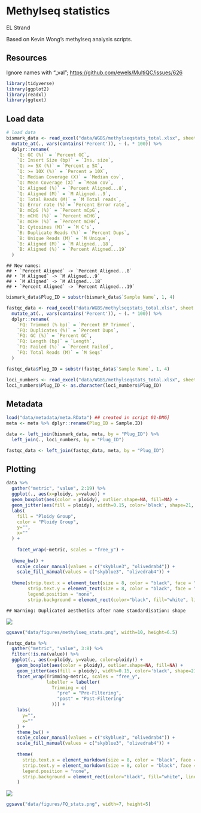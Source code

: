 Methylseq statistics
================
EL Strand

Based on Kevin Wong’s methylseq analysis scripts.

## Resources

Ignore names with “\_val”; <https://github.com/ewels/MultiQC/issues/626>

``` r
library(tidyverse)
library(ggplot2)
library(readxl)
library(ggtext)
```

## Load data

``` r
# load data
bismark_data <- read_excel("data/WGBS/methylseqstats_total.xlsx", sheet = "Qualimap_Bismark") %>%
  mutate_at(., vars(contains('Percent')), ~ (. * 100)) %>%
  dplyr::rename(
    `Q: GC (%)` = `Percent GC`,
    `Q: Insert Size (bp)` = `Ins. size`,
    `Q: >= 5X (%)` = `Percent ≥ 5X`,
    `Q: >= 10X (%)` = `Percent ≥ 10X`,
    `Q: Median Coverage (X)` = `Median cov`,
    `Q: Mean Coverage (X)` = `Mean cov`,
    `Q: Aligned (%)` = `Percent Aligned...8`,
    `Q: Aligned (M)` = `M Aligned...9`,
    `Q: Total Reads (M)` = `M Total reads`,
    `Q: Error rate (%)`= `Percent Error rate`,
    `B: mCpG (%)` = `Percent mCpG`,
    `B: mCHG (%)` = `Percent mCHG`,
    `B: mCHH (%)` = `Percent mCHH`,
    `B: Cytosines (M)` = `M C's`,
    `B: Duplicate Reads (%)` = `Percent Dups`,
    `B: Unique Reads (M)` = `M Unique`,
    `B: Aligned (M)` = `M Aligned...18`,
    `B: Aligned (%)` = `Percent Aligned...19`
  )
```

    ## New names:
    ## • `Percent Aligned` -> `Percent Aligned...8`
    ## • `M Aligned` -> `M Aligned...9`
    ## • `M Aligned` -> `M Aligned...18`
    ## • `Percent Aligned` -> `Percent Aligned...19`

``` r
bismark_data$Plug_ID = substr(bismark_data$`Sample Name`, 1, 4)

fastqc_data <- read_excel("data/WGBS/methylseqstats_total.xlsx", sheet = "cutadapt_fastqc") %>%
  mutate_at(., vars(contains('Percent')), ~ (. * 100)) %>%
  dplyr::rename(
    `FQ: Trimmed (% bp)` = `Percent BP Trimmed`,
    `FQ: Duplicates (%)` = `Percent Dups`,
    `FQ: GC (%)` = `Percent GC`,
    `FQ: Length (bp)` = `Length`,
    `FQ: Failed (%)` = `Percent Failed`,
    `FQ: Total Reads (M)` = `M Seqs`
  )

fastqc_data$Plug_ID = substr(fastqc_data$`Sample Name`, 1, 4)

loci_numbers <- read_excel("data/WGBS/methylseqstats_total.xlsx", sheet = "Loci_pre_allfilt")
loci_numbers$Plug_ID <- as.character(loci_numbers$Plug_ID)
```

## Metadata

``` r
load("data/metadata/meta.RData") ## created in script 01-DMG]
meta <- meta %>% dplyr::rename(Plug_ID = Sample.ID)

data <- left_join(bismark_data, meta, by = "Plug_ID") %>% 
  left_join(., loci_numbers, by = "Plug_ID")

fastqc_data <- left_join(fastqc_data, meta, by = "Plug_ID")
```

## Plotting

``` r
data %>% 
  gather("metric", "value", 2:19) %>%
  ggplot(., aes(x=ploidy, y=value)) + 
  geom_boxplot(aes(color = ploidy), outlier.shape=NA, fill=NA) + 
  geom_jitter(aes(fill = ploidy), width=0.15, color='black', shape=21, shape=2, alpha=0.4) +
  labs(
    fill = "Ploidy Group",
    color = "Ploidy Group",
    y="",
    x=""
  ) +
  
    facet_wrap(~metric, scales = "free_y") + 
  
  theme_bw() +
    scale_colour_manual(values = c("skyblue3", "olivedrab4")) +
    scale_fill_manual(values = c("skyblue3", "olivedrab4")) +
  
  theme(strip.text.x = element_text(size = 8, color = "black", face = "bold"),
        strip.text.y = element_text(size = 8, color = "black", face = "bold"),
        legend.position = "none",
        strip.background = element_rect(color="black", fill="white", linewidth=0.5, linetype="solid"))
```

    ## Warning: Duplicated aesthetics after name standardisation: shape

![](00-QC-statistics_files/figure-gfm/unnamed-chunk-3-1.png)<!-- -->

``` r
ggsave("data/figures/methylseq_stats.png", width=10, height=6.5)
```

``` r
fastqc_data %>% 
  gather("metric", "value", 3:8) %>%
  filter(!is.na(value)) %>%
  ggplot(., aes(x=ploidy, y=value, color=ploidy)) + 
    geom_boxplot(aes(color = ploidy), outlier.shape=NA, fill=NA) + 
    geom_jitter(aes(fill = ploidy), width=0.15, color='black', shape=21, alpha=0.4) +
    facet_wrap(Trimming~metric, scales = "free_y",
               labeller = labeller(
                 Trimming = c(
                   "pre" = "Pre-Filtering",
                   "post" = "Post-Filtering"
                 ))) +
    labs(
      y="",
      x=""
    ) +
    theme_bw() +
    scale_colour_manual(values = c("skyblue3", "olivedrab4")) +
    scale_fill_manual(values = c("skyblue3", "olivedrab4")) +
  
    theme(
      strip.text.x = element_markdown(size = 8, color = "black", face = "bold"),
      strip.text.y = element_markdown(size = 8, color = "black", face = "bold"),
      legend.position = "none",
      strip.background = element_rect(color="black", fill="white", linewidth=0.5, linetype="solid")
    )
```

![](00-QC-statistics_files/figure-gfm/unnamed-chunk-4-1.png)<!-- -->

``` r
ggsave("data/figures/FQ_stats.png", width=7, height=5)
```
